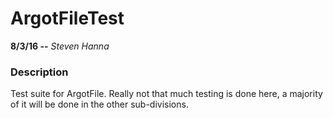 # ArgotFileTest
**8/3/16 --** *Steven Hanna*

### Description 
 Test suite for ArgotFile. Really not that much testing is done here, a majority of it will be done in the other sub-divisions. 


